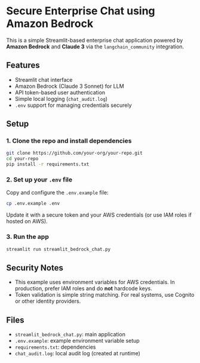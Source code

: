 # Secure Enterprise Chat using Amazon Bedrock

This is a simple Streamlit-based enterprise chat application powered by **Amazon Bedrock** and **Claude 3** via the `langchain_community` integration.

## Features

- Streamlit chat interface
- Amazon Bedrock (Claude 3 Sonnet) for LLM
- API token-based user authentication
- Simple local logging (`chat_audit.log`)
- `.env` support for managing credentials securely

## Setup

### 1. Clone the repo and install dependencies

```bash
git clone https://github.com/your-org/your-repo.git
cd your-repo
pip install -r requirements.txt
```

### 2. Set up your `.env` file

Copy and configure the `.env.example` file:

```bash
cp .env.example .env
```

Update it with a secure token and your AWS credentials (or use IAM roles if hosted on AWS).

### 3. Run the app

```bash
streamlit run streamlit_bedrock_chat.py
```

## Security Notes

- This example uses environment variables for AWS credentials. In production, prefer IAM roles and do **not** hardcode keys.
- Token validation is simple string matching. For real systems, use Cognito or other identity providers.

## Files

- `streamlit_bedrock_chat.py`: main application
- `.env.example`: example environment variable setup
- `requirements.txt`: dependencies
- `chat_audit.log`: local audit log (created at runtime)


